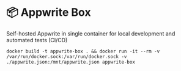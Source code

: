 # 📦 Appwrite Box

Self-hosted Appwrite in single container for local development and automated tests (CI/CD)


```
docker build -t appwrite-box . && docker run -it --rm -v /var/run/docker.sock:/var/run/docker.sock -v ./appwrite.json:/mnt/appwrite.json appwrite-box
```
